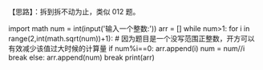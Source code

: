 【思路】：拆到拆不动为止，类似 012 题。

import math
num = int(input('输入一个整数:'))
arr = [] while num>1:
for i in range(2,int(math.sqrt(num))+1): # 因为题目是一个没写范围正整数，开方可以有效减少该值过大时候的计算量
if num%i==0:
arr.append(i)
num = num//i
break
else:
arr.append(num)
break
print(arr)
